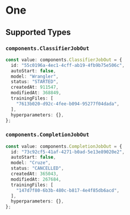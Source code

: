 # One


## Supported Types

### `components.ClassifierJobOut`

```typescript
const value: components.ClassifierJobOut = {
  id: "55c0196a-4ec1-4cff-ab19-4fb9b75e506c",
  autoStart: false,
  model: "Wrangler",
  status: "STARTED",
  createdAt: 911547,
  modifiedAt: 368849,
  trainingFiles: [
    "7613b020-d92c-4fee-b094-95277f04dada",
  ],
  hyperparameters: {},
};
```

### `components.CompletionJobOut`

```typescript
const value: components.CompletionJobOut = {
  id: "73c92cf5-41af-4271-b0ad-5e13e89020e2",
  autoStart: false,
  model: "Cruze",
  status: "CANCELLED",
  createdAt: 365043,
  modifiedAt: 267684,
  trainingFiles: [
    "147d7f80-6b3b-480c-b817-4e4f85db6acd",
  ],
  hyperparameters: {},
};
```

